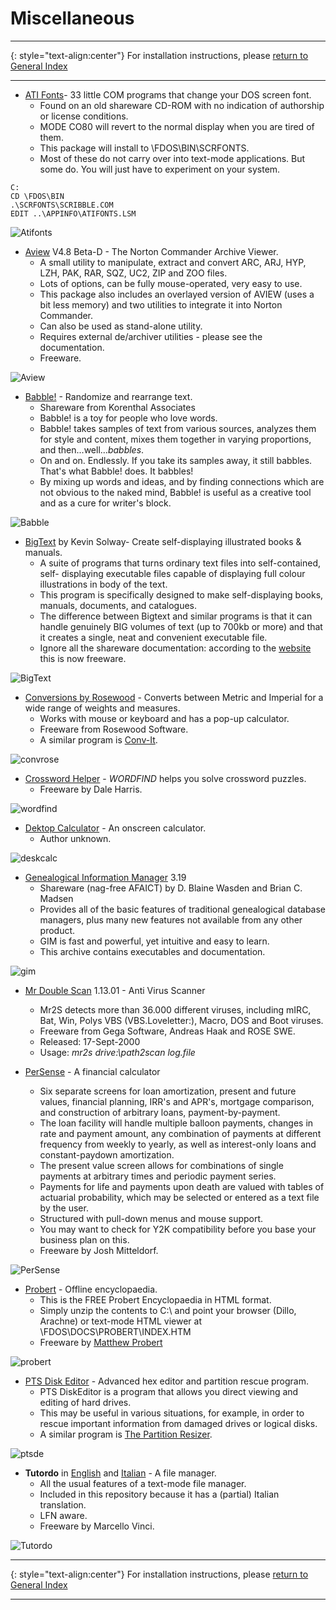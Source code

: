 # Miscellaneous

-----

{: style="text-align:center"}
For installation instructions, please [return to General Index](README.md)

-----

+ [ATI Fonts](./zip/atifonts.zip)- 33 little COM programs that change your DOS screen font.
    + Found on an old shareware CD-ROM with no indication of authorship or license conditions.
    + MODE CO80 will revert to the normal display when you are tired of them.
    + This package will install to \FDOS\BIN\SCRFONTS.
    + Most of these do not carry over into text-mode applications. But some do. You will just have to experiment on your system.
````
C:
CD \FDOS\BIN
.\SCRFONTS\SCRIBBLE.COM
EDIT ..\APPINFO\ATIFONTS.LSM
````

![Atifonts](./imgs/atifonts.png)

+ [Aview](./zip/aview.zip) V4.8 Beta-D - The Norton Commander Archive Viewer.
    + A small utility to manipulate, extract and convert ARC, ARJ, HYP, LZH, PAK, RAR, SQZ, UC2, ZIP and ZOO files.
    + Lots of options, can be fully mouse-operated, very easy to use.
    + This package also includes an overlayed version of AVIEW (uses a bit less memory) and two utilities to integrate it into Norton Commander.
    + Can also be used as stand-alone utility.
    + Requires external de/archiver utilities - please see the documentation.
    + Freeware.

![Aview](./imgs/aview.png)

+ [Babble!](./zip/babble.zip) - Randomize and rearrange text.
    + Shareware from Korenthal Associates
    + Babble! is a toy for people who love words.
    + Babble! takes samples of text from various sources, analyzes them for style and content, mixes them together in varying proportions, and then...well...*babbles*.
    + On and on. Endlessly. If you take its samples away, it still babbles. That's what Babble! does. It babbles!
    + By mixing up words and ideas, and by finding connections which are not obvious to the naked mind, Babble! is useful as a creative tool and as a cure for writer's block.

![Babble](./imgs/babble.png)

+ [BigText](./zip/bigtext.zip) by Kevin Solway- Create self-displaying illustrated books & manuals.
    + A suite of programs that turns ordinary text files into self-contained, self- displaying executable files capable of displaying full colour illustrations in body of the text.
    + This program is specifically designed to make self-displaying books, manuals, documents, and catalogues.
    + The difference between Bigtext and similar programs is that it can handle genuinely BIG volumes of text (up to 700kb or more) and that it creates a single, neat and convenient executable file.
    + Ignore all the shareware documentation: according to the [website](http://www.theabsolute.net/sware/oldfav.html) this is now freeware.

![BigText](./imgs/bigtext.gif)

+ [Conversions by Rosewood](./zip/convrose.zip) - Converts between Metric and Imperial for a wide range of weights and measures.
    + Works with mouse or keyboard and has a pop-up
calculator.
    + Freeware from Rosewood Software.
    + A similar program is [Conv-It](./zip/conv-it.zip).

![convrose](./imgs/convrose.png)

+ [Crossword Helper](./zip/wordfind.zip) - *WORDFIND* helps you solve crossword puzzles.
    + Freeware by Dale Harris.

![wordfind](./imgs/wordfind.png)

+ [Dektop Calculator](./zip/deskcalc.zip) - An onscreen calculator.
    + Author unknown.

![deskcalc](./imgs/deskcalc.png)

+ [ Genealogical Information Manager](./zip/gim.zip) 3.19
    + Shareware (nag-free AFAICT) by D. Blaine Wasden and Brian C. Madsen
    + Provides all of the basic features of traditional genealogical database managers, plus many new features not available from any other product.
    + GIM is fast and powerful, yet intuitive and easy to learn.
    + This archive contains executables and documentation.

![gim](./imgs/gim.png)

+ [Mr Double Scan](./zip/mr2s.zip) 1.13.01 - Anti Virus Scanner
    + Mr2S detects more than 36.000 different viruses, including mIRC, Bat, Win, Polys VBS (VBS.Loveletter:), Macro, DOS and Boot viruses.
    + Freeware from Gega Software, Andreas Haak and ROSE SWE.
    + Released: 17-Sept-2000
    + Usage:  *mr2s drive:\path2scan log.file*

+ [PerSense](./zip/persense.zip) - A financial calculator
    + Six separate screens for loan amortization, present and future values, financial planning, IRR's and APR's, mortgage comparison, and construction of arbitrary loans, payment-by-payment.
    + The loan facility will handle multiple balloon payments, changes in rate and payment amount, any combination of payments at different frequency from weekly to yearly, as well as interest-only loans and constant-paydown amortization.
    + The present value screen allows for combinations of single payments at arbitrary times and periodic payment series.
    + Payments for life and payments upon death are valued with tables of actuarial probability, which may be selected or entered as a text file by the user.
    + Structured with pull-down menus and mouse support.
    + You may want to check for Y2K compatibility before you base your business plan on this.
    + Freeware by Josh Mitteldorf.

![PerSense](./imgs/persense.png)

+ [Probert](./zip/probert.zip) - Offline encyclopaedia.
    + This is the FREE Probert Encyclopaedia in HTML format.
    + Simply unzip the contents to C:\ and point your browser (Dillo, Arachne) or text-mode HTML viewer at \FDOS\DOCS\PROBERT\INDEX.HTM
    + Freeware by [Matthew Probert](probertm@pins.co.uk)

![probert](./imgs/probert.png)

+ [PTS Disk Editor](./zip/ptsde.zip) - Advanced hex editor and partition rescue program.
    + PTS DiskEditor is a program that allows you direct viewing and editing of hard drives.
    + This may be useful in various situations, for example, in order to rescue important information from damaged drives or logical disks.
    + A similar program is [The Partition Resizer](./zip/presize.zip).

![ptsde](./imgs/ptsde.gif)

+ **Tutordo** in [English](./zip/tutordoe.zip) and [Italian](./zip/tutordoi.zip) - A file manager.
    + All the usual features of a text-mode file manager.
    + Included in this repository because it has a (partial) Italian translation.
    + LFN aware.
    + Freeware by Marcello Vinci.

![Tutordo](./imgs/tutordoi.png)

-----

{: style="text-align:center"}
For installation instructions, please [return to General Index](README.md)

-----
